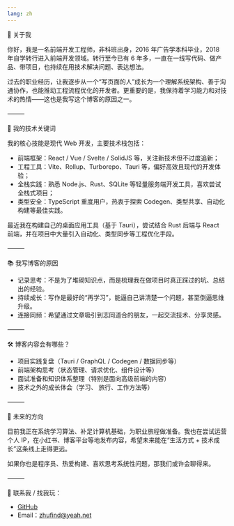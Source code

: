 ```yaml
---
lang: zh
---
```


👋 关于我

你好，我是一名前端开发工程师，非科班出身，2016 年广告学本科毕业，2018 年自学转行进入前端开发领域。转行至今已有 6 年多，一直在一线写代码、做产品、带项目，也持续在用技术解决问题、表达想法。

过去的职业经历，让我逐步从一个“写页面的人”成长为一个理解系统架构、善于沟通协作，也能推动工程流程优化的开发者。更重要的是，我保持着学习能力和对技术的热情——这也是我写这个博客的原因之一。

⸻

🧠 我的技术关键词

我的核心技能是现代 Web 开发，主要技术栈包括：
- 前端框架：React / Vue / Svelte / SolidJS 等，关注新技术但不过度追新；
- 工程工具：Vite、Rollup、Turborepo、Tauri 等，偏好高效且现代的开发体验；
- 全栈实践：熟悉 Node.js、Rust、SQLite 等轻量服务端开发工具，喜欢尝试全栈式项目；
- 类型安全：TypeScript 重度用户，热衷于探索 Codegen、类型共享、自动化构建等最佳实践。

最近我在构建自己的桌面应用工具（基于 Tauri），尝试结合 Rust 后端与 React 前端，并在项目中大量引入自动化、类型同步等工程优化手段。

⸻

📚 我写博客的原因
- 记录思考：不是为了堆砌知识点，而是梳理我在做项目时真正踩过的坑、总结出的经验。
- 持续成长：写作是最好的“再学习”，能逼自己讲清楚一个问题，甚至倒逼思维升级。
- 连接同频：希望通过文章吸引到志同道合的朋友，一起交流技术、分享灵感。

⸻

🛠 博客内容会有哪些？
- 项目实践复盘（Tauri / GraphQL / Codegen / 数据同步等）
- 前端架构思考（状态管理、请求优化、组件设计等）
- 面试准备和知识体系整理（特别是面向高级前端的内容）
- 技术之外的成长体会（学习、 旅行、工作方法等）

⸻

🌱 未来的方向

目前我正在系统学习算法、补足计算机基础，为职业旅程做准备。我也在尝试运营个人 IP，在小红书、博客平台等地发布内容，希望未来能在“生活方式 + 技术成长”这条线上走得更远。

如果你也是程序员、热爱构建、喜欢思考系统性问题，那我们或许会聊得来。

⸻

📮 联系我 / 找我玩：
- [GitHub](https://github.com/zhnd)
- Email：zhufind@yeah.net
